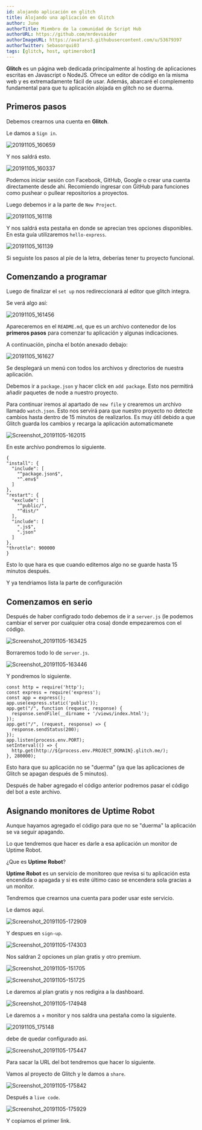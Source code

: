 ```yaml
---
id: alojando aplicación en glitch
title: Alojando una aplicación en Glitch 
author: June
authorTitle: Miembro de la comunidad de Script Hub
authorURL: https://github.com/mrdevsaider
authorImageURL: https://avatars3.githubusercontent.com/u/53679397
authorTwitter: Sebasorqui03
tags: [glitch, host, uptimerobot]
---
```


**Glitch** es un página web dedicada principalmente al hosting de aplicaciones escritas en Javascript o NodeJS. Ofrece un editor de código en la misma web y es extremadamente fácil de usar.
Además, abarcaré el complemento fundamental para que tu aplicación alojada en glitch no se duerma.

<!--truncate-->

## Primeros pasos

Debemos crearnos una cuenta en **Glitch**.

Le damos a `Sign in`.

![20191105_160659](https://user-images.githubusercontent.com/53679397/68250465-980c1380-ffe6-11e9-959c-334ebae57179.png)

Y nos saldrá esto.

![20191105_160337](https://user-images.githubusercontent.com/53679397/68250545-bc67f000-ffe6-11e9-8015-f29cb993fab4.png)

Podemos iniciar sesión con Facebook, GitHub, Google o crear una cuenta directamente desde ahí. Recomiendo ingresar con GitHub para funciones como pushear o pullear repositorios a proyectos.

Luego debemos ir a la parte de `New Project`.

![20191105_161118](https://user-images.githubusercontent.com/53679397/68250752-3a2bfb80-ffe7-11e9-95bf-c2a59df8640a.png)

Y nos saldrá esta pestaña en donde se aprecian tres opciones disponibles. En esta guía utilizaremos `hello-express`.

![20191105_161139](https://user-images.githubusercontent.com/53679397/68250789-516ae900-ffe7-11e9-8190-79d88fe3d0ae.png)

Si seguiste los pasos al píe de la letra, deberías tener tu proyecto funcional.

## Comenzando a programar

Luego de finalizar el `set up` nos redireccionará al editor que glitch integra.

Se verá algo así:

![20191105_161456](https://user-images.githubusercontent.com/53679397/68250933-b0c8f900-ffe7-11e9-9436-a8821c73ad88.png)

Apareceremos en el `README.md`, que es un archivo contenedor de los **primeros pasos** para comenzar tu aplicación y algunas indicaciones.

A continuación, pincha el botón anexado debajo:

![20191105_161627](https://user-images.githubusercontent.com/53679397/68251014-e53cb500-ffe7-11e9-9281-a1e68370a687.png)

Se desplegará un menú con todos los archivos y directorios de nuestra aplicación.

Debemos ir a `package.json` y hacer click en `add package`. Esto nos permitirá añadir paquetes de node a nuestro proyecto.

Para continuar iremos al apartado de `new file` y crearemos un archivo llamado `watch.json`. Esto nos servirá para que nuestro proyecto no detecte cambios hasta dentro de 15 minutos de realizarlos. Es muy útil debido a que Glitch guarda los cambios y recarga la aplicación automaticmanete

![Screenshot_20191105-162015](https://user-images.githubusercontent.com/53679397/68251304-76ac2700-ffe8-11e9-909b-8f69aa85d602.jpg)

En este archivo pondremos lo siguiente.

```
{
"install": {
  "include": [
    "^package.json$",
    "^.env$"
  ]
},
"restart": {
  "exclude": [
    "^public/",
    "^dist/"
  ],
  "include": [
    ".js$",
    ".json"
  ]
},
"throttle": 900000
}
```

Esto lo que hara es que cuando editemos algo no se guarde hasta 15 minutos después.

Y ya tendriamos lista la parte de configuración

## Comenzamos en serio

Después de haber configrado todo debemos de ir a `server.js` (le podemos cambiar el server por cualquier otra cosa) donde empezaremos con el código.

![Screenshot_20191105-163425](https://user-images.githubusercontent.com/53679397/68252191-7b71da80-ffea-11e9-9697-b5c2e395b234.jpg)

Borraremos todo lo de `server.js`.

![Screenshot_20191105-163446](https://user-images.githubusercontent.com/53679397/68252205-8462ac00-ffea-11e9-9914-b1208f1a78f0.jpg)

Y pondremos lo siguiente.

```
const http = require('http');
const express = require('express');
const app = express();
app.use(express.static('public'));
app.get("/", function (request, response) {
  response.sendFile(__dirname + '/views/index.html');
});
app.get("/", (request, response) => {
  response.sendStatus(200);
});
app.listen(process.env.PORT);
setInterval(() => {
  http.get(http://${process.env.PROJECT_DOMAIN}.glitch.me/); 
}, 280000);
```

Esto hara que su aplicación no se "duerma" (ya que las aplicaciones de Glitch se apagan después de 5 minutos).

Después de haber agregado el código anterior podremos pasar el código del bot a este archivo.

## Asignando monitores de Uptime Robot

Aunque hayamos agregado el código para que no se "duerma" la aplicación se va seguir apagando.

Lo que tendremos que hacer es darle a esa aplicación un monitor de Uptime Robot.

¿Que es **Uptime Robot**?

**Uptime Robot** es un servicio de monitoreo que revisa si tu aplicación esta encendida o apagada y si es este último caso se encendera sola gracias a un monitor.

Tendremos que crearnos una cuenta para poder usar este servicio.

Le damos aquí.

![Screenshot_20191105-172909](https://user-images.githubusercontent.com/53679397/68255148-1b7f3200-fff2-11e9-8b96-791b5b32dbfd.jpg)

Y despues en `sign-up`.

![Screenshot_20191105-174303](https://user-images.githubusercontent.com/53679397/68255849-02778080-fff4-11e9-8d3a-e482920f4b18.jpg)

Nos saldran 2 opciones un plan gratis y otro premium. 

![Screenshot_20191105-151705](https://user-images.githubusercontent.com/53679397/68255965-57b39200-fff4-11e9-812b-f627044c0b3b.jpg)

![Screenshot_20191105-151725](https://user-images.githubusercontent.com/53679397/68255973-5edaa000-fff4-11e9-8434-f61723392fe3.jpg)

Le daremos al plan gratis y nos redigira a la dashboard.

![Screenshot_20191105-174948](https://user-images.githubusercontent.com/53679397/68256188-f3450280-fff4-11e9-9fd3-f7579c03ad36.jpg)

Le daremos a + monitor y nos saldra una pestaña como la siguiente.

![20191105_175148](https://user-images.githubusercontent.com/53679397/68256274-3bfcbb80-fff5-11e9-8ec7-b2dfd6464555.png)

debe de quedar configurado asi.

![Screenshot_20191105-175447](https://user-images.githubusercontent.com/53679397/68256396-a3b30680-fff5-11e9-8e88-3b8a1c9c1488.jpg)

Para sacar la URL del bot tendremos que hacer lo siguiente.

Vamos al proyecto de Glitch y le damos a `share`.

![Screenshot_20191105-175842](https://user-images.githubusercontent.com/53679397/68256569-35227880-fff6-11e9-9df7-cb0d6e8f227b.jpg)

Después a `live code`.

![Screenshot_20191105-175929](https://user-images.githubusercontent.com/53679397/68256642-55eace00-fff6-11e9-89a3-392300be9025.jpg)

Y copiamos el primer link. 
